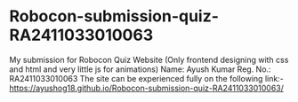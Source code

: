 # Robocon-submission-quiz-RA2411033010063
My submission for Robocon Quiz Website (Only frontend designing with css and html and very little js for animations) Name: Ayush Kumar Reg. No.: RA2411033010063 The site can be experienced fully on the following link:-
https://ayushog18.github.io/Robocon-submission-quiz-RA2411033010063/
